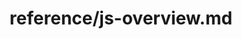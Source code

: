 ---
title: reference/js-overview.md
showAuthorInfo: false
redirect_path: https://kotlinlang.org/docs/js-overview.html
---